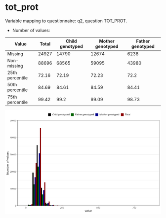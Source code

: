# tot_prot
Variable mapping to questionnaire: q2, question TOT_PROT.
- Number of values:

| Value | Total | Child genotyped | Mother genotyped | Father genotyped |
| ----- | ----- | --------------- | ---------------- | ---------------- |
| Missing | 24927 | 14790 | 12674 | 6238 |
| Non-missing | 88696 | 68565 | 59095 | 43980 |
| 25th percentile | 72.16 | 72.19 | 72.23 | 72.2 |
| 50th percentile | 84.69 | 84.61 | 84.59 | 84.41 |
| 75th percentile | 99.42 | 99.2 | 99.09 | 98.73 |



![](tot_prot_n.png)



